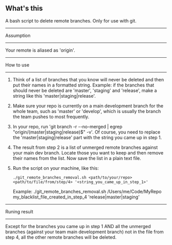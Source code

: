## What's this

A bash script to delete remote branches. Only for use with git.

**************
  Assumption
**************
Your remote is aliased as 'origin'.

**************
  How to use
**************

1. Think of a list of branches that you know will never be deleted and then put their names in a formatted string. Example: if the branches that should never be deleted are 'master', 'staging' and 'release', make a string like this 'master|staging|release'.

2. Make sure your repo is currently on a main development branch for the whole team, such as 'master' or 'develop', which is usually the branch the team pushes to most frequently.

3. In your repo, run 'git branch -r --no-merged | egrep "origin/(master|staging|release)$" -v'. Of course, you need to replace the 'master|staging|release' part with the string you came up in step 1.

4. The result from step 2 is a list of unmerged remote branches against your main dev branch. Locate those you want to keep and then remove their names from the list. Now save the list in a plain text file.

5. Run the script on your machine, like this: 
	```
	./git_remote_branches_removal.sh <path/to/your/repo> <path/to/file/from/step/4> '<string_you_came_up_in_step_1>'
	```

	Example: ./git_remote_branches_removal.sh /Users/me/Code/MyRepo my_blacklist_file_created_in_step_4 'release|master|staging'

*****************
  Runing result
*****************

Except for the branches you came up in step 1 AND all the unmerged branches (against your team main development branch) not in the file from step 4, all the other remote branches will be deleted. 